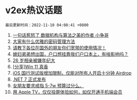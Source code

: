 # v2ex热议话题

`最后更新时间：2022-11-10 04:08:41 +0800`

1. [一句话惹怒了 数据机构与算法之美的作者 小争哥](https://www.v2ex.com/t/893803)
1. [大家有什么优雅的密码管理方法](https://www.v2ex.com/t/893857)
1. [请教下各位在国外的朋友你们宽带的使用情况！](https://www.v2ex.com/t/893786)
1. [媳妇弟弟想出国，户口想挂靠我们户口本上，有啥影响吗？](https://www.v2ex.com/t/893805)
1. [26 岁相亲被嫌年纪大](https://www.v2ex.com/t/893863)
1. [[分享]Win 11 真香](https://www.v2ex.com/t/893847)
1. [iOS 国行测试版增加限制，仅能对所有人开启十分钟 Airdrop](https://www.v2ex.com/t/893929)
1. [.NET 7 正式发布](https://www.v2ex.com/t/893739)
1. [女朋友要求戒指 5-7w 预算过分么。](https://www.v2ex.com/t/893975)
1. [用 Apple TV，仅仅投屏体验如何，如仅开通手机端会员](https://www.v2ex.com/t/893774)


